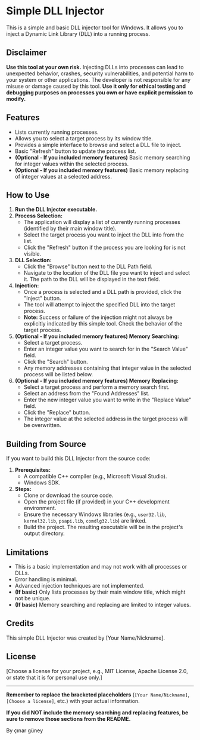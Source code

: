 # Simple DLL Injector

This is a simple and basic DLL injector tool for Windows. It allows you to inject a Dynamic Link Library (DLL) into a running process.

## Disclaimer

**Use this tool at your own risk.** Injecting DLLs into processes can lead to unexpected behavior, crashes, security vulnerabilities, and potential harm to your system or other applications. The developer is not responsible for any misuse or damage caused by this tool. **Use it only for ethical testing and debugging purposes on processes you own or have explicit permission to modify.**

## Features

* Lists currently running processes.
* Allows you to select a target process by its window title.
* Provides a simple interface to browse and select a DLL file to inject.
* Basic "Refresh" button to update the process list.
* **(Optional - If you included memory features)** Basic memory searching for integer values within the selected process.
* **(Optional - If you included memory features)** Basic memory replacing of integer values at a selected address.

## How to Use

1.  **Run the DLL Injector executable.**
2.  **Process Selection:**
    * The application will display a list of currently running processes (identified by their main window title).
    * Select the target process you want to inject the DLL into from the list.
    * Click the "Refresh" button if the process you are looking for is not visible.
3.  **DLL Selection:**
    * Click the "Browse" button next to the DLL Path field.
    * Navigate to the location of the DLL file you want to inject and select it. The path to the DLL will be displayed in the text field.
4.  **Injection:**
    * Once a process is selected and a DLL path is provided, click the "Inject" button.
    * The tool will attempt to inject the specified DLL into the target process.
    * **Note:** Success or failure of the injection might not always be explicitly indicated by this simple tool. Check the behavior of the target process.
5.  **(Optional - If you included memory features) Memory Searching:**
    * Select a target process.
    * Enter an integer value you want to search for in the "Search Value" field.
    * Click the "Search" button.
    * Any memory addresses containing that integer value in the selected process will be listed below.
6.  **(Optional - If you included memory features) Memory Replacing:**
    * Select a target process and perform a memory search first.
    * Select an address from the "Found Addresses" list.
    * Enter the new integer value you want to write in the "Replace Value" field.
    * Click the "Replace" button.
    * The integer value at the selected address in the target process will be overwritten.

## Building from Source

If you want to build this DLL Injector from the source code:

1.  **Prerequisites:**
    * A compatible C++ compiler (e.g., Microsoft Visual Studio).
    * Windows SDK.
2.  **Steps:**
    * Clone or download the source code.
    * Open the project file (if provided) in your C++ development environment.
    * Ensure the necessary Windows libraries (e.g., `user32.lib`, `kernel32.lib`, `psapi.lib`, `comdlg32.lib`) are linked.
    * Build the project. The resulting executable will be in the project's output directory.

## Limitations

* This is a basic implementation and may not work with all processes or DLLs.
* Error handling is minimal.
* Advanced injection techniques are not implemented.
* **(If basic)** Only lists processes by their main window title, which might not be unique.
* **(If basic)** Memory searching and replacing are limited to integer values.

## Credits

This simple DLL Injector was created by [Your Name/Nickname].

## License

[Choose a license for your project, e.g., MIT License, Apache License 2.0, or state that it is for personal use only.]

---

**Remember to replace the bracketed placeholders** (`[Your Name/Nickname]`, `[Choose a license]`, etc.) with your actual information.

**If you did NOT include the memory searching and replacing features, be sure to remove those sections from the README.**

By çınar güney

